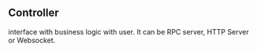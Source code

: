 ## Controller 

interface with business logic with user. It can be RPC server, HTTP Server or Websocket.
